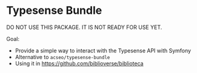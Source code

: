# Typesense Bundle

DO NOT USE THIS PACKAGE. IT IS NOT READY FOR USE YET.

Goal:
- Provide a simple way to interact with the Typesense API with Symfony
- Alternative to `acseo/typesense-bundle`
- Using it in <https://github.com/biblioverse/biblioteca>
